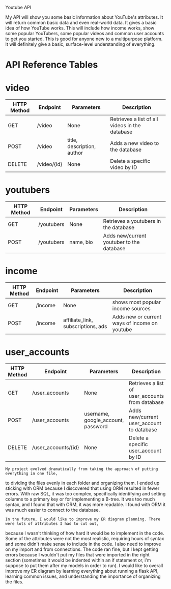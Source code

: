 Youtube API

My API will show you some basic information about YouTube's attributes. It will return common basic data and even real-world data.
It gives a basic idea of how YouTube works. This will include how income works, show some popular YouTubers,
some popular videos and common user accounts to get you started. This is good for anyone new to a multipurpose platform.
It will definitely give a basic, surface-level understanding of everything. 

# API Reference Tables


# video
| HTTP Method | Endpoint | Parameters | Description |
| --- | --- | --- | --- |
| GET | /video | None | Retrieves a list of all videos in the database |
| POST | /video | title, description, author | Adds a new video to the database |
| DELETE | /video/{id} | None | Delete a specific video by ID |


# youtubers
| HTTP Method | Endpoint | Parameters | Description |
| --- | --- | --- | --- |
| GET | /youtubers | None | Retrieves a youtubers in the database |
| POST | /youtubers | name, bio | Adds new/current youtuber to the database |


# income
| HTTP Method | Endpoint | Parameters | Description |
| --- | --- | --- | --- |
| GET | /income | None | shows most popular income sources |
| POST | /income | affiliate_link, subscriptions, ads | Adds new or current ways of income on youtube |


# user_accounts
| HTTP Method | Endpoint | Parameters | Description |
| --- | --- | --- | --- |
| GET | /user_accounts | None | Retrieves a list of user_accounts from database |
| POST | /user_accounts | username, google_account, password | Adds new/current user_account to database |
| DELETE | /user_accounts/{id} | None | Delete a specific user_account by ID |


    My project evolved dramatically from taking the approach of putting everything in one file,
to dividing the files evenly in each folder and organizing them. I ended up sticking with ORM because
I discovered that using ORM resulted in fewer errors. With raw SQL, it was too complex, specifically identifying and setting
columns to a primary key or for implementing a B-tree. It was too much syntax, and I found that with ORM, it was more
readable. I found with ORM it was much easier to connect to the database. 

    In the future, I would like to improve my ER diagram planning. There were lots of attributes I had to cut out,
because I wasn't thinking of how hard it would be to implement in the code. Some of the attributes were
not the most realistic, requiring hours of syntax and some didn't make sense to include in the code. I also need to improve 
on my import and from connections. The code ran fine, but I kept getting errors because I wouldn't put my files that were imported 
in the right section (sometimes it would be indented within an if statement or, i'm suppose to put them after my models in order to run).
I would like to overall improve my ER diagram by learning everything about running a flask API, learning common issues, 
and understanding the importance of organizing the files.